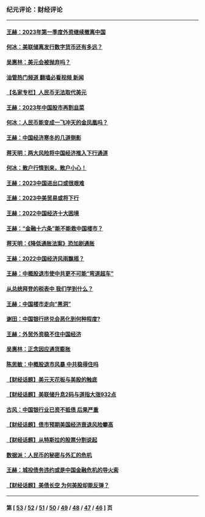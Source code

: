 ### 纪元评论：财经评论
---
#### [王赫：2023年第一季度外资继续撤离中国](../../pages/nsc1026/n13988870.md?06020330) 
#### [何冰：美联储离发行数字货币还有多远？](../../pages/nsc1026/n13986109.md?06020330) 
#### [吴惠林：美元会被抛弃吗？](../../pages/nsc1026/n13984087.md?06020330) 
#### [油管热门频道 翻墙必看视频 新闻](ok?06020330)
#### [【名家专栏】人民币无法取代美元](../../pages/nsc1026/n13974270.md?06020330) 
#### [王赫：2023年中国股市再割韭菜](../../pages/nsc1026/n13965334.md?06020330) 
#### [何冰：人民币能变成一飞冲天的金凤凰吗？](../../pages/nsc1026/n13964999.md?06020330) 
#### [王赫：中国经济寒冬的几道侧影](../../pages/nsc1026/n13932953.md?06020330) 
#### [蒋天明：两大风险将中国经济推入下行通道](../../pages/nsc1026/n13929820.md?06020330) 
#### [何冰：散户行情到来，散户小心！](../../pages/nsc1026/n13928308.md?06020330) 
#### [王赫：2023中国进出口或很艰难](../../pages/nsc1026/n13911515.md?06020330) 
#### [王赫：2023中美贸易或将下行](../../pages/nsc1026/n13899005.md?06020330) 
#### [王赫：2022中国经济十大困境](../../pages/nsc1026/n13883766.md?06020330) 
#### [王赫：“金融十六条”能不能救中国楼市？](../../pages/nsc1026/n13868431.md?06020330) 
#### [蒋天明：《降低通胀法案》恐加剧通胀](../../pages/nsc1026/n13806996.md?06020330) 
#### [王赫：2022中国经济风雨飘摇？](../../pages/nsc1026/n13803207.md?06020330) 
#### [王赫：中概股退市使中共更不可能“弯道超车”](../../pages/nsc1026/n13802858.md?06020330) 
#### [从总统拜登的税表中 我们学到什么？](../../pages/nsc1026/n13773081.md?06020330) 
#### [王赫：中国楼市走向“黑洞”](../../pages/nsc1026/n13770647.md?06020330) 
#### [谢田：中国银行挤兑会恶化到何种程度?](../../pages/nsc1026/n13766965.md?06020330) 
#### [王赫：外贸外资稳不住中国经济](../../pages/nsc1026/n13753933.md?06020330) 
#### [吴惠林：正念因应通货膨胀](../../pages/nsc1026/n13750350.md?06020330) 
#### [陈思敏：中概股退市风暴 中共稳得住吗](../../pages/nsc1026/n13738978.md?06020330) 
#### [【财经话题】美元天花板与美股的触底](../../pages/nsc1026/n13736495.md?06020330) 
#### [【财经话题】美联储升息2码与道指大涨932点](../../pages/nsc1026/n13727377.md?06020330) 
#### [古风：中国银行业已资不抵债 后果严重](../../pages/nsc1026/n13726111.md?06020330) 
#### [【财经话题】债市预期美国经济衰退风险攀高](../../pages/nsc1026/n13698043.md?06020330) 
#### [【财经话题】从特斯拉的股票分割说起](../../pages/nsc1026/n13679733.md?06020330) 
#### [数据派：人民币的秘密与外汇的危机](../../pages/nsc1026/n13667092.md?06020330) 
#### [王赫：城投债务违约或是中国金融危机的导火索](../../pages/nsc1026/n13665322.md?06020330) 
#### [【财经话题】美债长空 为何美股却能反弹？](../../pages/nsc1026/n13665895.md?06020330) 

---
#### 第 [ [53](./53.md?06020330) / [52](./52.md?06020330) / [51](./51.md?06020330) / [50](./50.md?06020330) / [49](./49.md?06020330) / [48](./48.md?06020330) / [47](./47.md?06020330) / [46](./46.md?06020330) ] 页
